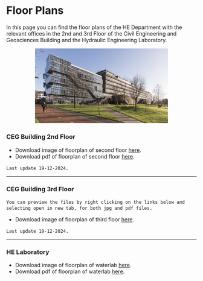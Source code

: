 <style>
.zoom {
  transition: transform .2s; /* Animation */
  width: 100%;
  height: auto;
  cursor: pointer; /* Set cursor to pointer by default */
  display: block; /* Center image */
  margin: auto;
}

.zoomed-in {
  transform: scale(1.75); /* Zoom in by 1.75x */
  cursor: url('https://upload.wikimedia.org/wikipedia/commons/0/0b/Magnifying_glass_icon.svg'), auto; /* Change cursor to magnifying glass */
}
</style>

<script>
document.addEventListener('DOMContentLoaded', function() {
  const images = document.querySelectorAll('.zoom');
  
  images.forEach(img => {
    img.addEventListener('click', () => {
      img.classList.toggle('zoomed-in');
    });
  });
});
</script>

# Floor Plans

In this page you can find the floor plans of the HE Department with the relevant offices in the 2nd and 3rd Floor of the Civil Engineering and Geosciences Building and the Hydraulic Engineering Laboratory.

<div style="text-align: center;">
  <img src="/book/figures/citg_building.jpg/" alt="CITG Building" width="70%">
</div>


### CEG Building 2nd Floor

- Download image of floorplan of second floor [here](./Appendices/second-floor-nov-24.jpg).
- Download pdf of floorplan of second floor [here](./Appendices/second-floor-nov-24.pdf).
```{note}
Last update 19-12-2024.
```
_________________________________________________________________________

### CEG Building 3rd Floor

```{note}
You can preview the files by right clicking on the links below and selecting open in new tab, for both jpg and pdf files.
```

- Download image of floorplan of third floor [here](./Appendices/third-floor-dec-24.jpg).

```{note}
Last update 19-12-2024.
```
_________________________________________________________________________

  
### HE Laboratory

- Download image of floorplan of waterlab [here](./Appendices/wlab_nov_24.jpg).
- Download pdf of floorplan of waterlab [here](./Appendices/wlab_nov_24.pdf).


